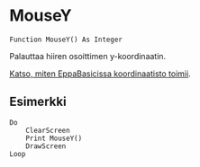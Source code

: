 <!--input-->
MouseY
======

```eppabasic
Function MouseY() As Integer
```

Palauttaa hiiren osoittimen y-koordinaatin.

[Katso, miten EppaBasicissa koordinaatisto toimii](manual:/coordinates).

Esimerkki
---------
```eppabasic
Do
    ClearScreen
    Print MouseY()
    DrawScreen
Loop
```
